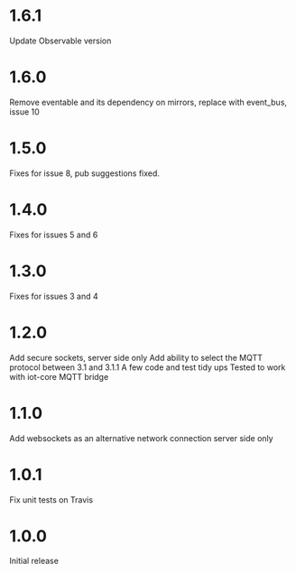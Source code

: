 # 1.6.1
Update Observable version

# 1.6.0
Remove eventable and its dependency on mirrors, replace with event_bus, issue 10

# 1.5.0
Fixes for issue 8, pub suggestions fixed.

# 1.4.0
Fixes for issues 5 and 6

# 1.3.0
Fixes for issues 3 and 4

# 1.2.0
Add secure sockets, server side only
Add ability to select the MQTT protocol between 3.1 and 3.1.1
A few code and test tidy ups
Tested to work with iot-core MQTT bridge

# 1.1.0
Add websockets as an alternative network connection
server side only

# 1.0.1
Fix unit tests on Travis

# 1.0.0
Initial release